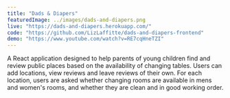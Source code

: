 ```yaml
---
title: "Dads & Diapers"
featuredImage: ../images/dads-and-diapers.png
live: "https://dads-and-diapers.herokuapp.com/"
code: "https://github.com/LizLaffitte/dads-and-diapers-frontend"
demo: "https://www.youtube.com/watch?v=RE7cqHneTZI"
---
```


A React application designed to help parents of young children find and review public places based on the availability of changing tables. Users can add locations, view reviews and leave reviews of their own. For each location, users are asked whether changing rooms are available in mens and women's rooms, and whether they are clean and in good working order.
